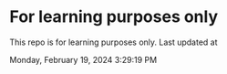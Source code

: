 # For learning purposes only
This repo is for learning purposes only.
Last updated at

Monday, February 19, 2024 3:29:19 PM

